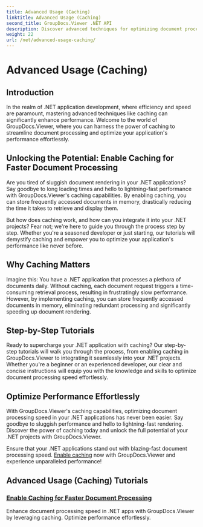 ```yaml
---
title: Advanced Usage (Caching)
linktitle: Advanced Usage (Caching)
second_title: GroupDocs.Viewer .NET API
description: Discover advanced techniques for optimizing document processing speed in .NET applications with GroupDocs.Viewer. Learn how to enable caching for faster performance now!
weight: 22
url: /net/advanced-usage-caching/
---
```


# Advanced Usage (Caching)


## Introduction

In the realm of .NET application development, where efficiency and speed are paramount, mastering advanced techniques like caching can significantly enhance performance. Welcome to the world of GroupDocs.Viewer, where you can harness the power of caching to streamline document processing and optimize your application's performance effortlessly.

## Unlocking the Potential: Enable Caching for Faster Document Processing

Are you tired of sluggish document rendering in your .NET applications? Say goodbye to long loading times and hello to lightning-fast performance with GroupDocs.Viewer's caching capabilities. By enabling caching, you can store frequently accessed documents in memory, drastically reducing the time it takes to retrieve and display them.

But how does caching work, and how can you integrate it into your .NET projects? Fear not; we're here to guide you through the process step by step. Whether you're a seasoned developer or just starting, our tutorials will demystify caching and empower you to optimize your application's performance like never before.

## Why Caching Matters

Imagine this: You have a .NET application that processes a plethora of documents daily. Without caching, each document request triggers a time-consuming retrieval process, resulting in frustratingly slow performance. However, by implementing caching, you can store frequently accessed documents in memory, eliminating redundant processing and significantly speeding up document rendering.

## Step-by-Step Tutorials

Ready to supercharge your .NET application with caching? Our step-by-step tutorials will walk you through the process, from enabling caching in GroupDocs.Viewer to integrating it seamlessly into your .NET projects. Whether you're a beginner or an experienced developer, our clear and concise instructions will equip you with the knowledge and skills to optimize document processing speed effortlessly.

## Optimize Performance Effortlessly

With GroupDocs.Viewer's caching capabilities, optimizing document processing speed in your .NET applications has never been easier. Say goodbye to sluggish performance and hello to lightning-fast rendering. Discover the power of caching today and unlock the full potential of your .NET projects with GroupDocs.Viewer.

Ensure that your .NET applications stand out with blazing-fast document processing speed. [Enable caching](./enable-caching/) now with GroupDocs.Viewer and experience unparalleled performance!

## Advanced Usage (Caching) Tutorials
### [Enable Caching for Faster Document Processing](./enable-caching/)
Enhance document processing speed in .NET apps with GroupDocs.Viewer by leveraging caching. Optimize performance effortlessly.